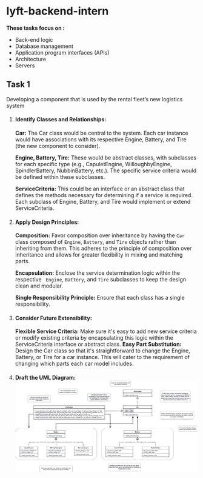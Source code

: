 # lyft-backend-intern

**These tasks focus on :**

* Back-end logic
* Database management
* Application program interfaces (APIs)
* Architecture
* Servers

## Task 1

Developing a component that is used by the rental fleet’s new logistics system

1. #### **Identify Classes and Relationships:**

   **Car:** The Car class would be central to the system. Each car instance would have associations with its respective Engine, Battery, and Tire (the new component to consider).

   **Engine, Battery, Tire:** These would be abstract classes, with subclasses for each specific type (e.g., CapuletEngine, WilloughbyEngine, SpindlerBattery, NubbinBattery, etc.). The specific service criteria would be defined within these subclasses.

   **ServiceCriteria:** This could be an interface or an abstract class that defines the methods necessary for determining if a service is required. Each subclass of Engine, Battery, and Tire would implement or extend ServiceCriteria.
2. #### **Apply Design Principles:**

   **Composition:** Favor composition over inheritance by having the `Car` class composed of `Engine`, `Battery`, and `Tire` objects rather than inheriting from them. This adheres to the principle of composition over inheritance and allows for greater flexibility in mixing and matching parts.

   **Encapsulation:** Enclose the service determination logic within the respective ` Engine`, `Battery`, and `Tire` subclasses to keep the design clean and modular.

   **Single Responsibility Principle:** Ensure that each class has a single responsibility.
3. #### **Consider Future Extensibility:**

   **Flexible Service Criteria:** Make sure it's easy to add new service criteria or modify existing criteria by encapsulating this logic within the ServiceCriteria interface or abstract class.
   **Easy Part Substitution:** Design the Car class so that it's straightforward to change the Engine, Battery, or Tire for a car instance. This will cater to the requirement of changing which parts each car model includes.
4. #### **Draft the UML Diagram:![1697583350895](image/README/1697583350895.png)**
